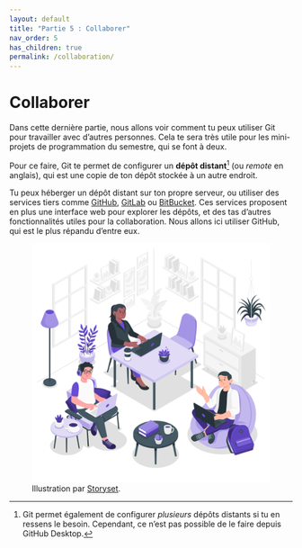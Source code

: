 ```yaml
---
layout: default
title: "Partie 5 : Collaborer"
nav_order: 5
has_children: true
permalink: /collaboration/
---
```


# Collaborer
Dans cette dernière partie, nous allons voir comment tu peux utiliser Git pour travailler avec d’autres personnes. Cela te sera très utile pour les mini-projets de programmation du semestre, qui se font à deux.

Pour ce faire, Git te permet de configurer un **dépôt distant**[^1] (ou *remote* en anglais), qui est une copie de ton dépôt stockée à un autre endroit.

[^1]: Git permet également de configurer *plusieurs* dépôts distants si tu en ressens le besoin. Cependant, ce n’est pas possible de le faire depuis GitHub Desktop.

Tu peux héberger un dépôt distant sur ton propre serveur, ou utiliser des services tiers comme <a href="https://github.com" target="_blank">GitHub</a>, <a href="https://about.gitlab.com" target="_blank">GitLab</a> ou <a href="https://bitbucket.org/product/" target="_blank">BitBucket</a>. Ces services proposent en plus une interface web pour explorer les dépôts, et des tas d’autres fonctionnalités utiles pour la collaboration. Nous allons ici utiliser GitHub, qui est le plus répandu d’entre eux.

<figure>
  <img src="../assets/storyset-coworking.svg" alt="">
  <figcaption>Illustration par <a href="https://storyset.com" target="_blank">Storyset</a>.</figcaption>
</figure>
